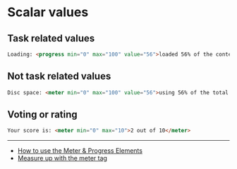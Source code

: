 # Scalar values

## Task related values

```html
Loading: <progress min="0" max="100" value="56">loaded 56% of the content</progress>
```

## Not task related values

```html
Disc space: <meter min="0" max="100" value="56">using 56% of the total space available</meter>
```

## Voting or rating

```html
Your score is: <meter min="0" max="10">2 out of 10</meter>
```

---

- [How to use the Meter & Progress Elements](http://blog.teamtreehouse.com/use-meter-progress-elements)
- [Measure up with the meter tag](http://html5doctor.com/measure-up-with-the-meter-tag/)
